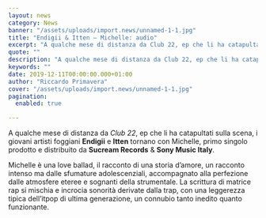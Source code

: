 ```yaml
---
layout: news
category: News
banner: "/assets/uploads/import.news/unnamed-1-1.jpg"
title: "Endigii & Itten – Michelle: audio"
excerpt: "A qualche mese di distanza da Club 22, ep che li ha catapultati sulla scena, i giovani artisti foggiani Endigii e Itten tornano con Michelle, primo singolo prodotto e distribuito da Sucream Records & Sony Music Italy. Michelle è una love ballad, il racconto di una storia d’amore, un racconto intenso ma dalle sfumature adolescenziali, [&hellip"
quote: ""
description: "A qualche mese di distanza da Club 22, ep che li ha catapultati sulla scena, i giovani artisti foggiani Endigii e Itten tornano con Michelle, primo singolo prodotto e distribuito da Sucream Records & Sony Music Italy. Michelle è una love ballad, il racconto di una storia d’amore, un racconto intenso ma dalle sfumature adolescenziali, [&hellip"
keywords: ""
date: 2019-12-11T00:00:00.000+01:00
author: "Riccardo Primavera"
cover: "/assets/uploads/import.news/unnamed-1-1.jpg"
pagination:
  enabled: true

---
```


A qualche mese di distanza da _Club 22_, ep che li ha catapultati sulla scena, i giovani artisti foggiani **Endigii** e **Itten** tornano con Michelle, primo singolo prodotto e distribuito da **Sucream Records** & **Sony Music Italy**.

Michelle è una love ballad, il racconto di una storia d’amore, un racconto intenso ma dalle sfumature adolescenziali, accompagnato alla perfezione dalle atmosfere eteree e sognanti della strumentale. La scrittura di matrice rap si mischia e incrocia sonorità derivate dalla trap, con una leggerezza tipica dell’itpop di ultima generazione, un connubio tanto inedito quanto funzionante.